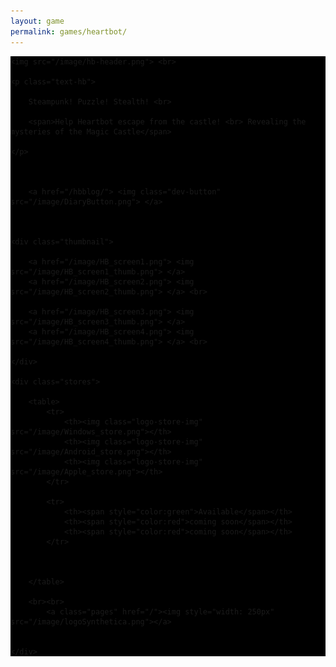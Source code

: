```yaml
---
layout: game
permalink: games/heartbot/
---
```




<div class="game-content" style="background-image: url(/image/hb_bg.png);">

<div class="game-wrapper" style="background-color: black;"> 

	
      
 	<img src="/image/hb-header.png"> <br>

 	<p class="text-hb">
		
		Steampunk! Puzzle! Stealth! <br>
		
		<span>Help Heartbot escape from the castle! <br> Revealing the mysteries of the Magic Castle</span>

 	</p>

 	

 		<a href="/hbblog/"> <img class="dev-button" src="/image/DiaryButton.png"> </a> 

 	
	
 	<div class="thumbnail">

 		<a href="/image/HB_screen1.png"> <img src="/image/HB_screen1_thumb.png"> </a> 
 		<a href="/image/HB_screen2.png"> <img src="/image/HB_screen2_thumb.png"> </a> <br> 

 		<a href="/image/HB_screen3.png"> <img src="/image/HB_screen3_thumb.png"> </a> 
 		<a href="/image/HB_screen4.png"> <img src="/image/HB_screen4_thumb.png"> </a> <br> 

 	</div>	

 	<div class="stores">

 		<table>
 			<tr>
 				<th><img class="logo-store-img" src="/image/Windows_store.png"></th>
 				<th><img class="logo-store-img" src="/image/Android_store.png"></th>
 				<th><img class="logo-store-img" src="/image/Apple_store.png"></th>	
 			</tr>	

 			<tr>
 				<th><span style="color:green">Available</span></th>
 				<th><span style="color:red">coming soon</span></th>
 				<th><span style="color:red">coming soon</span></th>
 			</tr>

 			
 		
 		</table>	

 		<br><br>
 			<a class="pages" href="/"><img style="width: 250px" src="/image/logoSynthetica.png"></a>
 			

 	</div>
 		
</div>  


</div>




